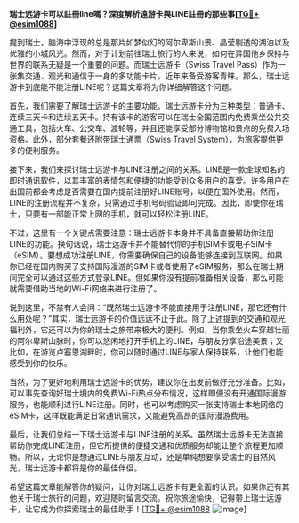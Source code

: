 **瑞士远游卡可以註冊line嗎？深度解析遠游卡與LINE註冊的那些事[[TG💪+ @esim1088](https://t.me/s/esim1088)]**

提到瑞士，脑海中浮现的总是那片如梦似幻的阿尔卑斯山景、晶莹剔透的湖泊以及优雅的小城风光。然而，对于计划前往瑞士旅行的人来说，如何在异国他乡保持与世界的联系无疑是一个重要的问题。而瑞士远游卡（Swiss Travel Pass）作为一张集交通、观光和通信于一身的多功能卡片，近年来备受游客青睐。那么，瑞士远游卡到底能不能注册LINE呢？这篇文章将为你详细解答这个问题。

首先，我们需要了解瑞士远游卡的主要功能。瑞士远游卡分为三种类型：普通卡、连续三天卡和连续五天卡。持有该卡的游客可以在瑞士全国范围内免费乘坐公共交通工具，包括火车、公交车、渡轮等，并且还能享受部分博物馆和景点的免费入场资格。此外，部分套餐还附带瑞士通票（Swiss Travel System），为旅客提供更多的便利服务。

接下来，我们来探讨瑞士远游卡与LINE注册之间的关系。LINE是一款全球知名的即时通讯软件，以其丰富的表情包和便捷的功能受到众多用户的喜爱。许多用户在出国前都会考虑是否需要在国内提前注册好LINE账号，以便在国外使用。然而，LINE的注册流程并不复杂，只需通过手机号码验证即可完成。因此，即使你在瑞士，只要有一部能正常上网的手机，就可以轻松注册LINE。

不过，这里有一个关键点需要注意：瑞士远游卡本身并不具备直接帮助你注册LINE的功能。换句话说，瑞士远游卡并不能替代你的手机SIM卡或电子SIM卡（eSIM）。要想成功注册LINE，你需要确保自己的设备能够连接到互联网。如果你已经在国内购买了支持国际漫游的SIM卡或者使用了eSIM服务，那么在瑞士期间完全可以通过这些方式登录LINE。但如果你没有提前准备相关设备，那么可能就需要借助当地的Wi-Fi网络来进行注册了。

说到这里，不禁有人会问：“既然瑞士远游卡不能直接用于注册LINE，那它还有什么用处呢？”其实，瑞士远游卡的价值远远不止于此。除了上述提到的交通和观光福利外，它还可以为你的瑞士之旅带来极大的便利。例如，当你乘坐火车穿越壮丽的阿尔卑斯山脉时，你可以悠闲地打开手机上的LINE，与朋友分享沿途美景；又比如，在游览卢塞恩湖畔时，你可以随时通过LINE与家人保持联系，让他们也能感受到你的快乐。

当然，为了更好地利用瑞士远游卡的优势，建议你在出发前做好充分准备。比如，可以事先查询好瑞士境内的免费Wi-Fi热点分布情况，这样即便没有开通国际漫游服务，也能顺利进行LINE注册。同时，也可以考虑购买一张支持瑞士本地网络的eSIM卡，这样既能满足日常通讯需求，又能避免高昂的国际漫游费用。

最后，让我们总结一下瑞士远游卡与LINE注册的关系。虽然瑞士远游卡无法直接帮助你完成LINE注册，但它所提供的便捷交通和优质服务却能让整个旅程更加顺畅。所以，无论你是想通过LINE与朋友互动，还是单纯想要享受瑞士的自然风光，瑞士远游卡都将是你的最佳伴侣。

希望这篇文章能解答你的疑问，让你对瑞士远游卡有更全面的认识。如果你还有其他关于瑞士旅行的问题，欢迎随时留言交流。祝你旅途愉快，记得带上瑞士远游卡，让它成为你探索瑞士的最佳助手！[[TG💪+ @esim1088](https://t.me/s/esim1088) ![Image](https://i.postimg.cc/4NQfJmqS/Snipaste-2025-05-13-00-14-12.png)]